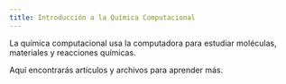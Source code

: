 ```yaml
---
title: Introducción a la Química Computacional
---
```


La química computacional usa la computadora para estudiar moléculas, materiales y reacciones químicas.

Aquí encontrarás artículos y archivos para aprender más.

